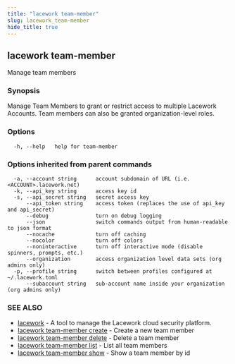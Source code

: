 ```yaml
---
title: "lacework team-member"
slug: lacework_team-member
hide_title: true
---
```


## lacework team-member

Manage team members

### Synopsis

Manage Team Members to grant or restrict access to multiple Lacework Accounts. 
			  Team members can also be granted organization-level roles.


### Options

```
  -h, --help   help for team-member
```

### Options inherited from parent commands

```
  -a, --account string      account subdomain of URL (i.e. <ACCOUNT>.lacework.net)
  -k, --api_key string      access key id
  -s, --api_secret string   secret access key
      --api_token string    access token (replaces the use of api_key and api_secret)
      --debug               turn on debug logging
      --json                switch commands output from human-readable to json format
      --nocache             turn off caching
      --nocolor             turn off colors
      --noninteractive      turn off interactive mode (disable spinners, prompts, etc.)
      --organization        access organization level data sets (org admins only)
  -p, --profile string      switch between profiles configured at ~/.lacework.toml
      --subaccount string   sub-account name inside your organization (org admins only)
```

### SEE ALSO

* [lacework](lacework.md)	 - A tool to manage the Lacework cloud security platform.
* [lacework team-member create](lacework_team-member_create.md)	 - Create a new team member
* [lacework team-member delete](lacework_team-member_delete.md)	 - Delete a team member
* [lacework team-member list](lacework_team-member_list.md)	 - List all team members
* [lacework team-member show](lacework_team-member_show.md)	 - Show a team member by id

